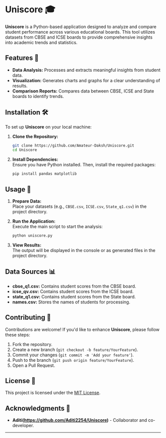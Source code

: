 
# Uniscore 🎓  

**Uniscore** is a Python-based application designed to analyze and compare student performance across various educational boards. This tool utilizes datasets from CBSE and ICSE boards to provide comprehensive insights into academic trends and statistics.  

## Features 🌟  

- **Data Analysis:** Processes and extracts meaningful insights from student data.  
- **Visualization:** Generates charts and graphs for a clear understanding of results.  
- **Comparison Reports:** Compares data between CBSE, ICSE and State boards to identify trends.  

## Installation 🛠️  

To set up **Uniscore** on your local machine:  

1. **Clone the Repository:**  
   ```bash
   git clone https://github.com/Amateur-Daksh/Uniscore.git
   cd Uniscore
   ```

2. **Install Dependencies:**  
   Ensure you have Python installed. Then, install the required packages:  
   ```bash
   pip install pandas matplotlib
   ```

## Usage 🚀  

1. **Prepare Data:**  
   Place your datasets (e.g., `CBSE.csv`, `ICSE.csv`, `State_q1.csv`) in the project directory.  

2. **Run the Application:**  
   Execute the main script to start the analysis:  
   ```bash
   python uniscore.py
   ```

3. **View Results:**  
   The output will be displayed in the console or as generated files in the project directory.  

## Data Sources 📊  

- **cbse_q1.csv:** Contains student scores from the CBSE board.  
- **icse_qv.csv:** Contains student scores from the ICSE board.
- **state_q1.csv:** Contains student scores from the State board.
- **names.csv:** Stores the names of students for processing.  

## Contributing 🤝  

Contributions are welcome! If you'd like to enhance **Uniscore**, please follow these steps:  

1. Fork the repository.  
2. Create a new branch (`git checkout -b feature/YourFeature`).  
3. Commit your changes (`git commit -m 'Add your feature'`).  
4. Push to the branch (`git push origin feature/YourFeature`).  
5. Open a Pull Request.  

## License 📄  

This project is licensed under the [MIT License](LICENSE).  

## Acknowledgments 🙏  

- **Aditi(https://github.com/Aditi2254/Uniscore)** - Collaborator and co-developer.    

---

